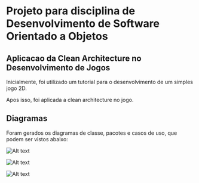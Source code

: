 # Projeto para disciplina de Desenvolvimento de Software Orientado a Objetos

## Aplicacao da Clean Architecture no Desenvolvimento de Jogos

Inicialmente, foi utilizado um tutorial para o desenvolvimento de um simples jogo 2D.

Apos isso, foi aplicada a clean architecture no jogo.

## Diagramas

Foram gerados os diagramas de classe, pacotes e casos de uso, que podem ser vistos abaixo:

![Alt text](https://github.com/yohandp/snakegame-cleanarchitecture/tree/main/Diagramas/ClassDiagram.png?raw=true "Diagrama de Classes")

![Alt text](https://github.com/yohandp/snakegame-cleanarchitecture/tree/main/Diagramas/PackageDiagram.png?raw=true "Diagrama de Pacotes")

![Alt text](https://github.com/yohandp/snakegame-cleanarchitecture/tree/main/Diagramas/UseCaseDiagram.png?raw=true "Diagrama de Casos de Uso")
